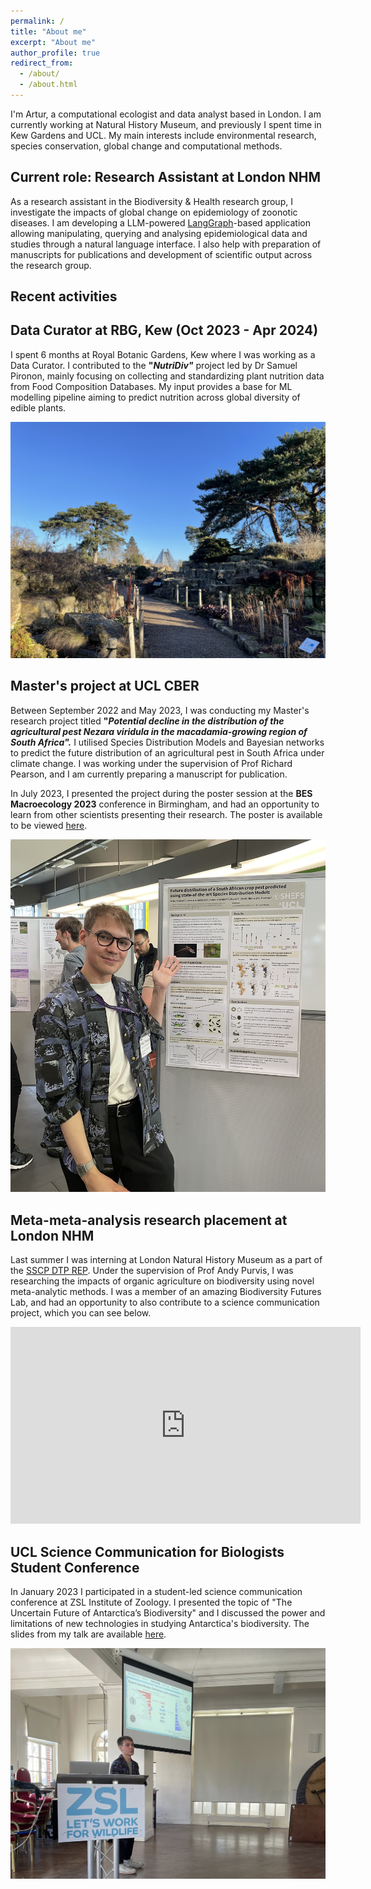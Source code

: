 ```yaml
---
permalink: /
title: "About me"
excerpt: "About me"
author_profile: true
redirect_from: 
  - /about/
  - /about.html
---
```


I'm Artur, a computational ecologist and data analyst based in London. I am currently working at Natural History Museum, and previously I spent time in Kew Gardens and UCL. My main interests include environmental research, species conservation, global change and computational methods. 

## Current role: Research Assistant at London NHM

As a research assistant in the Biodiversity & Health research group, I investigate the impacts of global change on epidemiology of zoonotic diseases. I am developing a LLM-powered [LangGraph](https://www.langchain.com/langgraph)-based application allowing manipulating, querying and analysing epidemiological data and studies through a natural language interface. I also help with preparation of manuscripts for publications and development of scientific output across the research group. 

## Recent activities

## Data Curator at RBG, Kew (Oct 2023 - Apr 2024)

I spent 6 months at Royal Botanic Gardens, Kew where I was working as a Data Curator. I contributed to the **"*NutriDiv"*** project led by Dr Samuel Pironon, mainly focusing on collecting and standardizing plant nutrition data from Food Composition Databases. My input provides a base for ML modelling pipeline aiming to predict nutrition across global diversity of edible plants.

![Kew](/images/kew_pic.jpg)

## Master's project at UCL CBER

Between September 2022 and May 2023, I was conducting my Master's research project titled **"*Potential decline in the distribution of the agricultural pest Nezara viridula in the macadamia-growing region of South Africa".*** I utilised Species Distribution Models and Bayesian networks to predict the future distribution of an agricultural pest in South Africa under climate change. I was working under the supervision of Prof Richard Pearson, and I am currently preparing a manuscript for publication.

In July 2023, I presented the project during the poster session at the **BES Macroecology 2023** conference in Birmingham, and had an opportunity to learn from other scientists presenting their research. The poster is available to be viewed [here](https://ar-treb.github.io/projects/1.MSci_Poster/).

![Poster Session](/images/poster_sess.jpg)

## Meta-meta-analysis research placement at London NHM
Last summer I was interning at London Natural History Museum as a part of the [SSCP DTP REP](https://www.imperial.ac.uk/grantham/education/science-and-solutions-for-a-changing-planet-dtp/studentship-opportunities/). Under the supervision of Prof Andy Purvis, I was researching the impacts of organic agriculture on biodiversity using novel meta-analytic methods. I was a member of an amazing Biodiversity Futures Lab, and had an opportunity to also contribute to a science communication project, which you can see below.

<iframe width="560" height="315" src="https://www.youtube.com/embed/yFN21MYiZ8A?start=32" title="YouTube video player" frameborder="0" allow="accelerometer; autoplay; clipboard-write; encrypted-media; gyroscope; picture-in-picture; web-share" allowfullscreen></iframe>

## UCL Science Communication for Biologists Student Conference

In January 2023 I participated in a student-led science communication conference at ZSL Institute of Zoology. I presented the topic of "The Uncertain Future of Antarctica’s Biodiversity" and I discussed the power and limitations of new technologies in studying Antarctica's biodiversity.
The slides from my talk are available [here](https://ar-treb.github.io/projects/Antarctica/).

![Conference Talk](/images/conf_picture.jpg)



